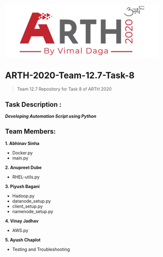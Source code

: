 ![](logo.png)

# ARTH-2020-Team-12.7-Task-8
> Team 12.7 Repository for Task 8 of ARTH 2020

## Task Description :
***Developing Automation Script using Python***

## Team Members:
  **1. Abhinav Sinha** 
  - Docker.py 
  - main.py
  
  **2. Anupreet Dube**
  - RHEL-utils.py
  
  **3. Piyush Bagani**
  - Hadoop.py
  - datanode_setup.py
  - client_setup.py
  - namenode_setup.py
  
  **4. Vinay Jadhav**
  - AWS.py
  
  **5. Ayush Chaplot** 
  - Testing and Troubleshooting
